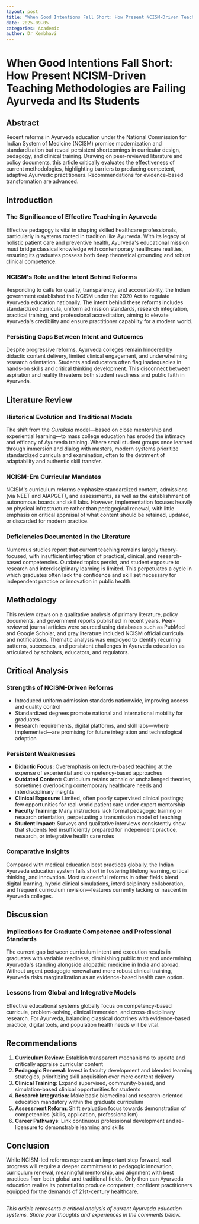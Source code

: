 ```yaml
---
layout: post
title: "When Good Intentions Fall Short: How Present NCISM-Driven Teaching Methodologies are Failing Ayurveda and Its Students"
date: 2025-09-05
categories: Academic
author: Dr Kembhavi
---
```


# When Good Intentions Fall Short: How Present NCISM-Driven Teaching Methodologies are Failing Ayurveda and Its Students

## Abstract

Recent reforms in Ayurveda education under the National Commission for Indian System of Medicine (NCISM) promise modernization and standardization but reveal persistent shortcomings in curricular design, pedagogy, and clinical training. Drawing on peer-reviewed literature and policy documents, this article critically evaluates the effectiveness of current methodologies, highlighting barriers to producing competent, adaptive Ayurvedic practitioners. Recommendations for evidence-based transformation are advanced.

## Introduction

### The Significance of Effective Teaching in Ayurveda

Effective pedagogy is vital in shaping skilled healthcare professionals, particularly in systems rooted in tradition like Ayurveda. With its legacy of holistic patient care and preventive health, Ayurveda's educational mission must bridge classical knowledge with contemporary healthcare realities, ensuring its graduates possess both deep theoretical grounding and robust clinical competence.

### NCISM's Role and the Intent Behind Reforms

Responding to calls for quality, transparency, and accountability, the Indian government established the NCISM under the 2020 Act to regulate Ayurveda education nationally. The intent behind these reforms includes standardized curricula, uniform admission standards, research integration, practical training, and professional accreditation, aiming to elevate Ayurveda's credibility and ensure practitioner capability for a modern world.

### Persisting Gaps Between Intent and Outcomes

Despite progressive reforms, Ayurveda colleges remain hindered by didactic content delivery, limited clinical engagement, and underwhelming research orientation. Students and educators often flag inadequacies in hands-on skills and critical thinking development. This disconnect between aspiration and reality threatens both student readiness and public faith in Ayurveda.

## Literature Review

### Historical Evolution and Traditional Models

The shift from the *Gurukula* model—based on close mentorship and experiential learning—to mass college education has eroded the intimacy and efficacy of Ayurveda training. Where small student groups once learned through immersion and dialog with masters, modern systems prioritize standardized curricula and examination, often to the detriment of adaptability and authentic skill transfer.

### NCISM-Era Curricular Mandates

NCISM's curriculum reforms emphasize standardized content, admissions (via NEET and AIAPGET), and assessments, as well as the establishment of autonomous boards and skill labs. However, implementation focuses heavily on physical infrastructure rather than pedagogical renewal, with little emphasis on critical appraisal of what content should be retained, updated, or discarded for modern practice.

### Deficiencies Documented in the Literature

Numerous studies report that current teaching remains largely theory-focused, with insufficient integration of practical, clinical, and research-based competencies. Outdated topics persist, and student exposure to research and interdisciplinary learning is limited. This perpetuates a cycle in which graduates often lack the confidence and skill set necessary for independent practice or innovation in public health.

## Methodology

This review draws on a qualitative analysis of primary literature, policy documents, and government reports published in recent years. Peer-reviewed journal articles were sourced using databases such as PubMed and Google Scholar, and gray literature included NCISM official curricula and notifications. Thematic analysis was employed to identify recurring patterns, successes, and persistent challenges in Ayurveda education as articulated by scholars, educators, and regulators.

## Critical Analysis

### Strengths of NCISM-Driven Reforms

- Introduced uniform admission standards nationwide, improving access and quality control
- Standardized degrees promote national and international mobility for graduates
- Research requirements, digital platforms, and skill labs—where implemented—are promising for future integration and technological adoption

### Persistent Weaknesses

- **Didactic Focus:** Overemphasis on lecture-based teaching at the expense of experiential and competency-based approaches
- **Outdated Content:** Curriculum retains archaic or unchallenged theories, sometimes overlooking contemporary healthcare needs and interdisciplinary insights
- **Clinical Exposure:** Limited, often poorly supervised clinical postings; few opportunities for real-world patient care under expert mentorship
- **Faculty Training:** Many instructors lack formal pedagogic training or research orientation, perpetuating a transmission model of teaching
- **Student Impact:** Surveys and qualitative interviews consistently show that students feel insufficiently prepared for independent practice, research, or integrative health care roles

### Comparative Insights

Compared with medical education best practices globally, the Indian Ayurveda education system falls short in fostering lifelong learning, critical thinking, and innovation. Most successful reforms in other fields blend digital learning, hybrid clinical simulations, interdisciplinary collaboration, and frequent curriculum revision—features currently lacking or nascent in Ayurveda colleges.

## Discussion

### Implications for Graduate Competence and Professional Standards

The current gap between curriculum intent and execution results in graduates with variable readiness, diminishing public trust and undermining Ayurveda's standing alongside allopathic medicine in India and abroad. Without urgent pedagogic renewal and more robust clinical training, Ayurveda risks marginalization as an evidence-based health care option.

### Lessons from Global and Integrative Models

Effective educational systems globally focus on competency-based curricula, problem-solving, clinical immersion, and cross-disciplinary research. For Ayurveda, balancing classical doctrines with evidence-based practice, digital tools, and population health needs will be vital.

## Recommendations

1. **Curriculum Review**: Establish transparent mechanisms to update and critically appraise curricular content
2. **Pedagogic Renewal**: Invest in faculty development and blended learning strategies, prioritizing skill acquisition over mere content delivery
3. **Clinical Training**: Expand supervised, community-based, and simulation-based clinical opportunities for students
4. **Research Integration**: Make basic biomedical and research-oriented education mandatory within the graduate curriculum
5. **Assessment Reform**: Shift evaluation focus towards demonstration of competencies (skills, application, professionalism)
6. **Career Pathways**: Link continuous professional development and re-licensure to demonstrable learning and skills

## Conclusion

While NCISM-led reforms represent an important step forward, real progress will require a deeper commitment to pedagogic innovation, curriculum renewal, meaningful mentorship, and alignment with best practices from both global and traditional fields. Only then can Ayurveda education realize its potential to produce competent, confident practitioners equipped for the demands of 21st-century healthcare.

---

*This article represents a critical analysis of current Ayurveda education systems. Share your thoughts and experiences in the comments below.*

